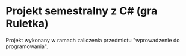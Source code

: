 # Projekt semestralny z C# (gra Ruletka)
Projekt wykonany w ramach zaliczenia przedmiotu "wprowadzenie do programowania".


